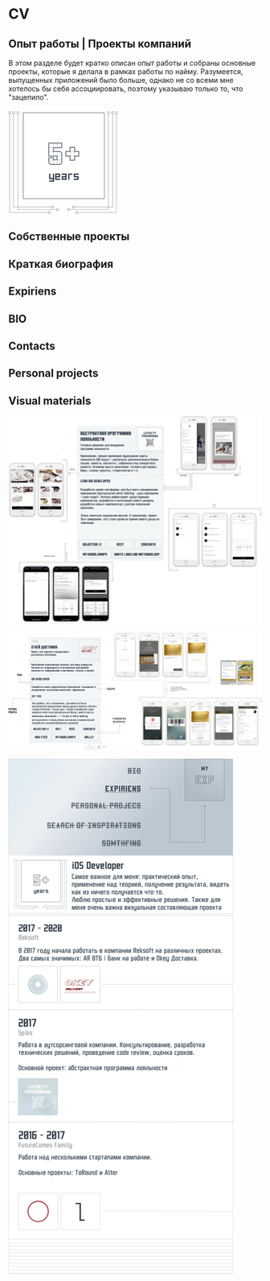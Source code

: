 # CV

## Опыт работы | Проекты компаний
В этом разделе будет кратко описан опыт работы и собраны основные проекты, которые я делала в рамках работы по найму. Разумеется, выпущенных приложений было больше, однако не со всеми мне хотелось бы себя ассоциировать, поэтому указываю только то, что "зацепило". 

![Years](https://github.com/VikRudkovskaya/CV/raw/master/Screens/exp-years.png)

## Собственные проекты

## Краткая биография

## Expiriens

## BIO

## Contacts

## Personal projects

## Visual materials
![ALP](https://github.com/VikRudkovskaya/CV/raw/master/Screens/Exp-AbstractLoyaltyProgramm-v1.png)

![OKEY](https://github.com/VikRudkovskaya/CV/raw/master/Screens/Exp-Okey-v1.png)

![Expiriens](https://github.com/VikRudkovskaya/CV/raw/master/Screens/Exp-Maket-v1.png)


